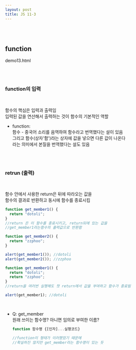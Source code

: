 ```yaml
---
layout: post
title: JS 11-3
---
```


<br><br>

## function

demo13.html

<br><br>

### function의 입력

<br>

함수의 핵심은 입력과 출력임<br>
입력된 값을 연산해서 출력하는 것이 함수의 기본적인 역할<br>

- function: <br>
  함수 - 중국어 소리를 음역하여 함수라고 번역했다는 설이 있음 <br>
  그리고 함수(상자'함')라는 상자에 값을 넣으면 다른 값이 나온다 <br>
  라는 의미에서 본질을 번역했다는 설도 있음 <br>

<br><br>

### retrun (출력)

<br>

함수 안에서 사용한 return은 뒤에 따라오는 값을<br>
함수의 결과로 반환하고 동시에 함수를 종료시킴<br>

```javascript
function get_member1() {
  return "dotoli";
}
//return 은 이 함수를 종료시키고, return뒤에 있는 값을
//get_member1라는함수의 출력값으로 반환함

function get_member2() {
  return "zzphoo";
}

alert(get_member1()); //dotoli
alert(get_member2()); //zzphoo
```

```javascript
function get_member1() {
  return "dotoli";
  return "zzphoo";
}
//return을 여러번 실행해도 첫 return에서 값을 부여하고 함수가 종료됨

alert(get_member1); //dotoli
```

<br>

- Q: get_member <br>
  원래 쓰이는 함수명? 아니면 임의로 부여한 이름?<br>

  ```javascript
  function 함수명 {[인자]...실행코드}

  //function이 형태가 이러했었기 때문에
  //확실하진 않지만 get_member라는 함수명이 있는 듯
  ```

<br>
